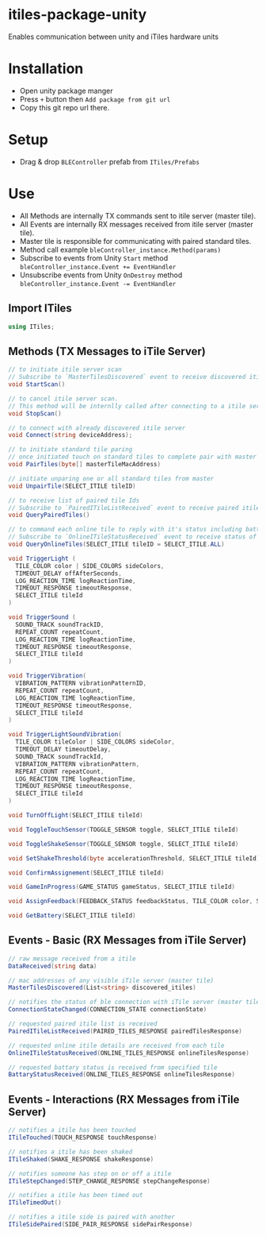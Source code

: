 # itiles-package-unity
Enables communication between unity and iTiles hardware units

# Installation
- Open unity package manger
- Press `+` button then `Add package from git url`
- Copy this git repo url there.

# Setup
- Drag & drop `BLEController` prefab from `ITiles/Prefabs`

# Use
- All Methods are internally TX commands sent to itile server (master tile).
- All Events are internally RX messages received from itile server (master tile).
- Master tile is responsible for communicating with paired standard tiles.
- Method call example `bleController_instance.Method(params)`
- Subscribe to events from Unity `Start` method `bleController_instance.Event += EventHandler`
- Unsubscribe events from Unity `OnDestroy` method `bleController_instance.Event -= EventHandler`

## Import ITiles
```csharp
using ITiles;
```

## Methods (TX Messages to iTile Server)
```csharp
// to initiate itile server scan
// Subscribe to `MasterTilesDiscovered` event to receive discovered itile server ids (mac addresses)
void StartScan()
```

```csharp
// to cancel itile server scan. 
// This method will be internlly called after connecting to a itile server
void StopScan()
```

```csharp
// to connect with already discovered itile server
void Connect(string deviceAddress);
```

```csharp
// to initiate standard tile paring
// once initiated touch on standard tiles to complete pair with master
void PairTiles(byte[] masterTileMacAddress)
```

```csharp
// initiate unparing one or all standard tiles from master
void UnpairTile(SELECT_ITILE tileID)
```

```csharp
// to receive list of paired tile Ids 
// Subscribe to `PairedITileListReceived` event to receive paired itile id list
void QueryPairedTiles()
```

```csharp
// to command each online tile to reply with it's status including battary percentage
// Subscribe to `OnlineITileStatusReceived` event to receive status of given tile (default value is ALL)
void QueryOnlineTiles(SELECT_ITILE tileID = SELECT_ITILE.ALL)
```

```csharp
void TriggerLight (
  TILE_COLOR color | SIDE_COLORS sideColors, 
  TIMEOUT_DELAY offAfterSeconds, 
  LOG_REACTION_TIME logReactionTime, 
  TIMEOUT_RESPONSE timeoutResponse, 
  SELECT_ITILE tileId
)
```

```csharp
void TriggerSound (
  SOUND_TRACK soundTrackID,
  REPEAT_COUNT repeatCount,
  LOG_REACTION_TIME logReactionTime,
  TIMEOUT_RESPONSE timeoutResponse,
  SELECT_ITILE tileId
)
```

```csharp
void TriggerVibration(
  VIBRATION_PATTERN vibrationPatternID,
  REPEAT_COUNT repeatCount,
  LOG_REACTION_TIME logReactionTime,
  TIMEOUT_RESPONSE timeoutResponse,
  SELECT_ITILE tileId
)
```

```csharp
void TriggerLightSoundVibration(
  TILE_COLOR tileColor | SIDE_COLORS sideColor,
  TIMEOUT_DELAY timeoutDelay,
  SOUND_TRACK soundTrackId,
  VIBRATION_PATTERN vibrationPattern,
  REPEAT_COUNT repeatCount,
  LOG_REACTION_TIME logReactionTime,
  TIMEOUT_RESPONSE timeoutResponse,
  SELECT_ITILE tileId
)
```

```csharp
void TurnOffLight(SELECT_ITILE tileId)
```

```csharp
void ToggleTouchSensor(TOGGLE_SENSOR toggle, SELECT_ITILE tileId) 
```

```csharp
void ToggleShakeSensor(TOGGLE_SENSOR toggle, SELECT_ITILE tileId) 
```

```csharp
void SetShakeThreshold(byte accelerationThreshold, SELECT_ITILE tileId) 
```

```csharp
void ConfirmAssignement(SELECT_ITILE tileId) 
```

```csharp
void GameInProgress(GAME_STATUS gameStatus, SELECT_ITILE tileId)
```

```csharp
void AssignFeedback(FEEDBACK_STATUS feedbackStatus, TILE_COLOR color, SOUND_TRACK soundTrackId, VIBRATION_PATTERN vibrationPattern, TIMEOUT_DELAY timeoutDelay, SELECT_ITILE tileId)
```

```csharp
void GetBattery(SELECT_ITILE tileId)
```


## Events - Basic (RX Messages from iTile Server)

```csharp
// raw message received from a itile
DataReceived(string data)
```

```csharp
// mac addresses of any visible iTile server (master tile)
MasterTilesDiscovered(List<string> discovered_itiles)
```

```csharp
// notifies the status of ble connection with iTile server (master tile)
ConnectionStateChanged(CONNECTION_STATE connectionState)
```

```csharp
// requested paired itile list is received
PairedITileListReceived(PAIRED_TILES_RESPONSE pairedTilesResponse)
```

```csharp
// requested online itile details are received from each tile
OnlineITileStatusReceived(ONLINE_TILES_RESPONSE onlineTilesResponse)
```

```csharp
// requested battary status is received from specified tile
BattaryStatusReceived(ONLINE_TILES_RESPONSE onlineTilesResponse)
```

## Events - Interactions (RX Messages from iTile Server)

```csharp
// notifies a itile has been touched
ITileTouched(TOUCH_RESPONSE touchResponse)
```

```csharp
// notifies a itile has been shaked
ITileShaked(SHAKE_RESPONSE shakeResponse)
```

```csharp
// notifies someone has step on or off a itile
ITileStepChanged(STEP_CHANGE_RESPONSE stepChangeResponse)
```

```csharp
// notifies a itile has been timed out
ITileTimedOut()
```

```csharp
// notifies a itile side is paired with another
ITileSidePaired(SIDE_PAIR_RESPONSE sidePairResponse)
```



